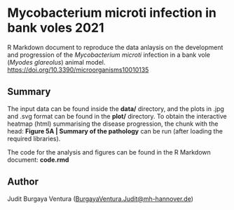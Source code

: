 # Mycobacterium microti infection in bank voles 2021

R Markdown document to reproduce the data anlaysis on the development and progression of the _Mycobacterium microti_ infection in a bank vole (_Myodes glareolus_) animal model. <https://doi.org/10.3390/microorganisms10010135>

## Summary

The input data can be found inside the __data/__ directory, and the plots in .jpg and .svg format can be found in the __plot/__ directory. To obtain the interactive heatmap (html) summarising the disease progression, the chunk with the head: __Figure 5A | Summary of the pathology__ can be run (after loading the required libraries).

The code for the analysis and figures can be found in the R Markdown document: __code.rmd__

## Author

Judit Burgaya Ventura (BurgayaVentura.Judit@mh-hannover.de)
